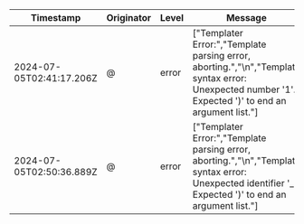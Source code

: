 | Timestamp | Originator | Level | Message |
| --------- | ---------- | ----- | ------- |
| 2024-07-05T02:41:17.206Z | @ | error | \["Templater Error:","Template parsing error, aborting.","\n","Template syntax error: Unexpected number '1'. Expected ')' to end an argument list."] |
| 2024-07-05T02:50:36.889Z | @ | error | \["Templater Error:","Template parsing error, aborting.","\n","Template syntax error: Unexpected identifier '_'. Expected ')' to end an argument list."] |
